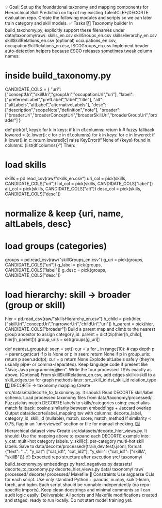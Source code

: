💡 Goal: Set up the foundational taxonomy and mapping components for Hierarchical Skill Prediction on top of my existing TalentCLEF/DECORTE evaluation repo.
Create the following modules and scripts so we can later train category and skill models.
✅ Tasks
1️⃣ Taxonomy builder
In build_taxonomy.py, explicitly support these filenames under data/taxonomy/raw/:
skills_en.csv
skillGroups_en.csv
skillsHierarchy_en.csv
skillSkillRelations_en.csv
(optional) occupations_en.csv, occupationSkillRelations_en.csv, ISCOGroups_en.csv
Implement header auto-detection helpers because ESCO releases sometimes tweak column names:
# inside build_taxonomy.py
CANDIDATE_COLS = {
    "uri": ["conceptUri","skillUri","groupUri","occupationUri","uri"],
    "label": ["preferredLabel","prefLabel","label","title"],
    "alt": ["altLabels","altLabel","alternativeLabels"],
    "desc": ["description","scopeNote","definition","note"],
    "broader": ["broaderUri","broaderConceptUri","broaderSkillUri","broaderGroupUri","broader"]
}

def pick(df, keys):
    for k in keys:
        if k in df.columns: 
            return k
    # fuzzy fallback
    lowered = {c.lower(): c for c in df.columns}
    for k in keys:
        for c in lowered:
            if k.lower() in c:
                return lowered[c]
    raise KeyError(f"None of {keys} found in columns: {list(df.columns)}")
Then:
# load skills
skills = pd.read_csv(raw/"skills_en.csv")
uri_col = pick(skills, CANDIDATE_COLS["uri"])
lbl_col = pick(skills, CANDIDATE_COLS["label"])
alt_col = pick(skills, CANDIDATE_COLS["alt"])
desc_col = pick(skills, CANDIDATE_COLS["desc"])
# normalize & keep {uri, name, altLabels, desc}

# load groups (categories)
groups = pd.read_csv(raw/"skillGroups_en.csv")
g_uri = pick(groups, CANDIDATE_COLS["uri"])
g_label = pick(groups, CANDIDATE_COLS["label"])
g_desc = pick(groups, CANDIDATE_COLS["desc"])

# load hierarchy: skill -> broader (group or skill)
hier = pd.read_csv(raw/"skillsHierarchy_en.csv")
h_child = pick(hier, ["skillUri","conceptUri","narrowerUri","childUri","uri"])
h_parent = pick(hier, CANDIDATE_COLS["broader"])
Build a parent map and climb to the nearest group ancestor to assign category_id:
parent = dict(zip(hier[h_child], hier[h_parent]))
group_uris = set(groups[g_uri])

def nearest_group(u):
    seen = set()
    cur = u
    for _ in range(10):  # cap depth
        p = parent.get(cur)
        if p is None or p in seen: 
            return None
        if p in group_uris:
            return p
        seen.add(p); cur = p
    return None
Explode altLabels safely (they’re usually pipe- or comma-separated). Keep language code if present like "Java; Java programming@en".
Write the four processed TSVs exactly as above.
(Optional) From skillSkillRelations_en.csv, add edges skill↔skill to a skill_edges.tsv for graph methods later:
src_skill_id	dst_skill_id	relation_type
2️⃣ DECORTE → taxonomy mapping
Create src/datasets/decorte_to_taxonomy.py.
It should:
Read DECORTE skill/label schema.
Load processed taxonomy files from data/taxonomy/processed/.
Fuzzy/alias match DECORTE labels to skills/categories using:
exact alias match
fallback: cosine similarity between embeddings + Jaccard overlap
Output data/decorte/label_mapping.tsv with columns:
decorte_label, category_id, skill_id (nullable), match_score, match_method
If similarity < 0.75, flag in an “unreviewed” section or file for manual checking.
3️⃣ Hierarchical dataset view
Create src/datasets/decorte_hier_views.py.
It should:
Use the mapping above to expand each DECORTE example into:
y_cat: multi-hot category labels.
y_skill[c]: per-category multi-hot skill labels.
Save to data/decorte/processed/{train,dev,test}.jsonl, format:
{"text": "...", "y_cat": ["cat_id1", "cat_id2"], "y_skill": {"cat_id1": ["skillA", "skillB"]}}
📦 Expected repo structure after execution
src/
  taxonomy/
    build_taxonomy.py
    embeddings.py
    hard_negatives.py
  datasets/
    decorte_to_taxonomy.py
    decorte_hier_views.py
data/
  taxonomy/
    raw/
    processed/
  decorte/
    processed/
Makefile
🧠 Constraints
Use argparse CLIs for each script.
Use only standard Python + pandas, numpy, scikit-learn, torch, and tqdm.
Each script should be runnable independently (no repo-specific imports).
Keep clean docstrings and minimal comments so I can audit logic easily.
Deliverable: All scripts and Makefile modifications created and staged, ready to run locally. Do not start model training yet.